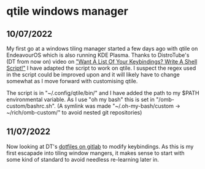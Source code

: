 # qtile windows manager

## 10/07/2022

My first go at a windows tiling manager started a few days ago with qtile on EndeavourOS which is also running KDE Plasma. Thanks to DistroTube's (DT from now on) video on ["Want A List Of Your Keybindings? Write A Shell Script!"](https://www.youtube.com/watch?v=WkXyXIs-ZMI&t=1410s) I have adapted the script to work on qtile. I suspect the regex used in the script could be improved upon and it will likely have to change somewhat as I move forward with customising qtile.

The script is in "~/.config/qtile/bin/" and I have added the path to my $PATH environmental variable.  As I use "oh my bash" this is set in "/omb-custom/bashrc.sh". (A symlink was made "~/.oh-my-bash/custom -> ~/rich/omb-custom/" to avoid nested git repositories)

## 11/07/2022

Now looking at DT's [dotfiles on gitlab](https://gitlab.com/dwt1/dotfiles) to modify keybindings.  As this is my first escapade into tiling window mangers, it makes sense to start with some kind of standard to avoid needless re-learning later in.
